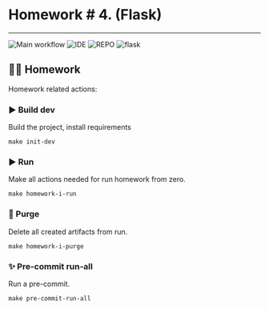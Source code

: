 # Homework # 4. (Flask)

---
![Main workflow](https://github.com/hillel-i-python-pro-i-2022-08-26/shared__python__example/actions/workflows/main-workflow.yml/badge.svg)
![IDE](https://img.shields.io/badge/PyCharm-000000.svg?&style=for-the-badge&logo=PyCharm&logoColor=white)
![REPO](https://img.shields.io/badge/GitHub-100000?style=for-the-badge&logo=github&logoColor=white)
![flask](https://badgen.net/badge/flask/homework/green)
## 👨‍💻 Homework

Homework related actions:

### ▶️ Build dev

Build the project, install requirements

```shell
make init-dev
```

### ▶️ Run

Make all actions needed for run homework from zero.

```shell
make homework-i-run
```

### 🚮 Purge

Delete all created artifacts from run.

```shell
make homework-i-purge
```

### ✨ Pre-commit run-all

Run a pre-commit.

```shell
make pre-commit-run-all
```